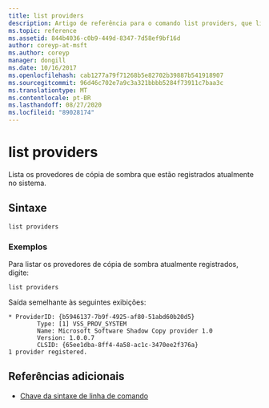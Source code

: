 ```yaml
---
title: list providers
description: Artigo de referência para o comando list providers, que lista os provedores de cópia de sombra que estão atualmente registrados no sistema.
ms.topic: reference
ms.assetid: 844b4036-c0b9-449d-8347-7d58ef9bf16d
author: coreyp-at-msft
ms.author: coreyp
manager: dongill
ms.date: 10/16/2017
ms.openlocfilehash: cab1277a79f71268b5e82702b39887b541918907
ms.sourcegitcommit: 96d46c702e7a9c3a321bbbb5284f73911c7baa3c
ms.translationtype: MT
ms.contentlocale: pt-BR
ms.lasthandoff: 08/27/2020
ms.locfileid: "89028174"
---
```

# <a name="list-providers"></a>list providers

Lista os provedores de cópia de sombra que estão registrados atualmente no sistema.

## <a name="syntax"></a>Sintaxe

```
list providers
```

### <a name="examples"></a>Exemplos

Para listar os provedores de cópia de sombra atualmente registrados, digite:

```
list providers
```

Saída semelhante às seguintes exibições:

```
* ProviderID: {b5946137-7b9f-4925-af80-51abd60b20d5}
        Type: [1] VSS_PROV_SYSTEM
        Name: Microsoft Software Shadow Copy provider 1.0
        Version: 1.0.0.7
        CLSID: {65ee1dba-8ff4-4a58-ac1c-3470ee2f376a}
1 provider registered.
```

## <a name="additional-references"></a>Referências adicionais

- [Chave da sintaxe de linha de comando](command-line-syntax-key.md)
